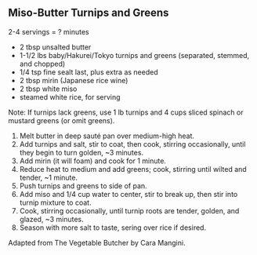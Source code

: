 ## Miso-Butter Turnips and Greens

2-4 servings = ? minutes

* 2 tbsp unsalted butter
* 1-1/2 lbs baby/Hakurei/Tokyo turnips and greens (separated, stemmed, and chopped)
* 1/4 tsp fine sealt last, plus extra as needed
* 2 tbsp mirin (Japanese rice wine)
* 2 tbsp white miso
* steamed white rice, for serving

Note: If turnips lack greens, use 1 lb turnips and 4 cups sliced spinach or mustard greens (or omit greens).

1. Melt butter in deep sauté pan over medium-high heat.
2. Add turnips and salt, stir to coat, then cook, stirring occasionally, until they begin to turn golden, ~3 minutes.
3. Add mirin (it will foam) and cook for 1 minute.
4. Reduce heat to medium and add greens; cook, stirring until wilted and tender, ~1 minute.
5. Push turnips and greens to side of pan.
6. Add miso and 1/4 cup water to center, stir to break up, then stir into turnip mixture to coat.
7. Cook, stirring occasionally, until turnip roots are tender, golden, and glazed, ~3 minutes.
8. Season with more salt to taste, sering over rice if desired.

Adapted from The Vegetable Butcher by Cara Mangini.
